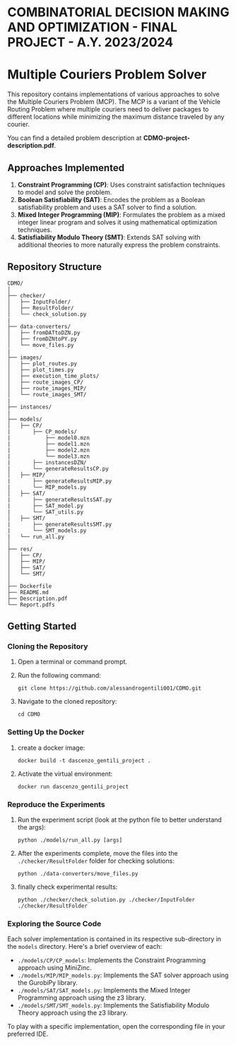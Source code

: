 # COMBINATORIAL DECISION MAKING AND OPTIMIZATION - FINAL PROJECT - A.Y. 2023/2024

# Multiple Couriers Problem Solver

This repository contains implementations of various approaches to solve the Multiple Couriers Problem (MCP). The MCP is a variant of the Vehicle Routing Problem where multiple couriers need to deliver packages to different locations while minimizing the maximum distance traveled by any courier.

You can find a detailed problem description at **CDMO-project-description.pdf**.

## Approaches Implemented

1. **Constraint Programming (CP)**: Uses constraint satisfaction techniques to model and solve the problem.
2. **Boolean Satisfiability (SAT)**: Encodes the problem as a Boolean satisfiability problem and uses a SAT solver to find a solution.
3. **Mixed Integer Programming (MIP)**: Formulates the problem as a mixed integer linear program and solves it using mathematical optimization techniques.
4. **Satisfiability Modulo Theory (SMT)**: Extends SAT solving with additional theories to more naturally express the problem constraints.

## Repository Structure

```
CDMO/
│
├── checker/
│   ├── InputFolder/
│   ├── ResultFolder/
│   └── check_solution.py
|
├── data-converters/
│   ├── fromDATtoDZN.py
│   ├── fromDZNtoPY.py
│   └── move_files.py
|
├── images/
│   ├── plot_routes.py
│   ├── plot_times.py
│   ├── execution_time_plots/
│   ├── route_images_CP/
│   ├── route_images_MIP/
│   └── route_images_SMT/
|
├── instances/
|
├── models/
│   ├── CP/
|       ├── CP_models/
|           ├── model0.mzn
|           ├── model1.mzn
|           ├── model2.mzn
|           └── model3.mzn
|       ├── instancesDZN/
|       └── generateResultsCP.py
│   ├── MIP/
|       ├── generateResultsMIP.py
|       └── MIP_models.py
│   ├── SAT/
|       ├── generateResultsSAT.py
|       ├── SAT_model.py
|       └── SAT_utils.py
│   ├── SMT/
|       ├── generateResultsSMT.py
|       └── SMT_models.py
|   └── run_all.py
│
├── res/
│   ├── CP/
│   ├── MIP/
│   ├── SAT/
│   └── SMT/
│
├── Dockerfile
├── README.md
├── Description.pdf
└── Report.pdfs
```

## Getting Started

### Cloning the Repository

1. Open a terminal or command prompt.

2. Run the following command:

   ```
   git clone https://github.com/alessandrogentili001/CDMO.git
   ```

3. Navigate to the cloned repository:

   ```
   cd CDMO
   ```

### Setting Up the Docker

1. create a docker image:

   ```
   docker build -t dascenzo_gentili_project .
   ```

2. Activate the virtual environment:

   ```
   docker run dascenzo_gentili_project
   ```

### Reproduce the Experiments

1. Run the experiment script (look at the python file to better understand the args):

   ```
   python ./models/run_all.py [args]
   ```

2. After the experiments complete, move the files into the `./checker/ResultFolder` folder for checking solutions:

   ```
   python ./data-converters/move_files.py
   ```

3. finally check experimental results:

   ```
   python ./checker/check_solution.py ./checker/InputFolder ./checker/ResultFolder
   ```

### Exploring the Source Code

Each solver implementation is contained in its respective sub-directory in the `models` directory. Here's a brief overview of each:

- `./models/CP/CP_models`: Implements the Constraint Programming approach using MiniZinc.
- `./models/MIP/MIP_models.py`: Implements the SAT solver approach using the GurobiPy library.
- `./models/SAT/SAT_models.py`: Implements the Mixed Integer Programming approach using the z3 library.
- `./models/SMT/SMT_models.py`: Implements the Satisfiability Modulo Theory approach using the z3 library.

To play with a specific implementation, open the corresponding file in your preferred IDE.